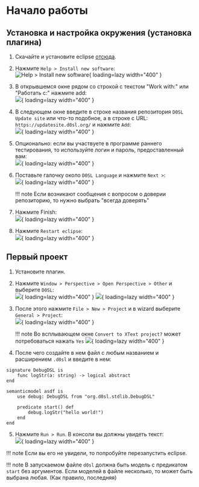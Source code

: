 # Начало работы

## Установка и настройка окружения (установка плагина)

1. Скачайте и установите eclipse [отсюда](https://www.eclipse.org/downloads/).

2. Нажмите `Help > Install new software`:  
![Help > Install new software](/docs/ru/assets/images/getting-started/install-plugin-01.png){ loading=lazy width="400" }

3. В открывшемся окне рядом со строкой с текстом "Work with:" или "Работать с:" нажмите add:  
![](/docs/ru/assets/images/getting-started/install-plugin-02.png){ loading=lazy width="400" }

4. В следующем окне введите в строке названия репозитория `D0SL Update site` или что-то подобное, а в строке с URL: `https://updatesite.d0sl.org/` и нажмите `Add`:  
![](/docs/ru/assets/images/getting-started/install-plugin-03.png){ loading=lazy width="400" }

5. Опционально: если вы участвуете в программе раннего тестирования, то используйте логин и пароль, предоставленный вам:  
![](/docs/ru/assets/images/getting-started/install-plugin-04.png){ loading=lazy width="400" }

6. Поставьте галочку около `D0SL Language` и нажмите `Next >`:  
![](/docs/ru/assets/images/getting-started/install-plugin-06.png){ loading=lazy width="400" }

	!!! note
		Если возникают сообщения с вопросом о доверии репозиторию, то нужно выбрать "всегда доверять"

7. Нажмите Finish:  
![](/docs/ru/assets/images/getting-started/install-plugin-07.png){ loading=lazy width="400" }

8. Нажмите `Restart eclipse`:  
![](/docs/ru/assets/images/getting-started/install-plugin-10.png){ loading=lazy width="400" }

## Первый проект

1. Установите плагин.

2. Нажмите `Window > Perspective > Open Perspective > Other` и выберите `D0SL`:  
![](/docs/ru/assets/images/getting-started/install-plugin-08.png){ loading=lazy width="400" }
![](/docs/ru/assets/images/getting-started/install-plugin-09.png){ loading=lazy width="400" }

3. После этого нажмите `File > New > Project` и в wizard выберите `General > Project`:  
![](/docs/ru/assets/images/getting-started/first-project-02.png){ loading=lazy width="400" }

	!!! note
		Во всплывающем окне `Convert to XText project?` может потребоваться нажать `Yes`
		![](/docs/ru/assets/images/getting-started/first-project-03.png){ loading=lazy width="400" }

4. После чего создайте в нем файл с любым названием и расширением `.d0sl` и введите в нем:
```d0sl
signature DebugDSL is
	func logStr(a: string) -> logical abstract
end

semanticmodel asdf is
	use debug: DebugDSL from "org.d0sl.stdlib.DebugDSL"

	predicate start() def
		debug.logStr("hello world!")
	end
end
```

5. Нажмите `Run > Run`. В консоли вы должны увидеть текст:  
![](/docs/ru/assets/images/getting-started/first-project-04.png){ loading=lazy width="400" }

!!! note
	Если вы его не увидели, то попробуйте перезапустить eclipse.

!!! note
	В запускаемом файле `d0sl` должна быть модель с предикатом `start` без аргументов. Если моделей в файле несколько, то может быть выбрана любая. (Как правило, последняя)

